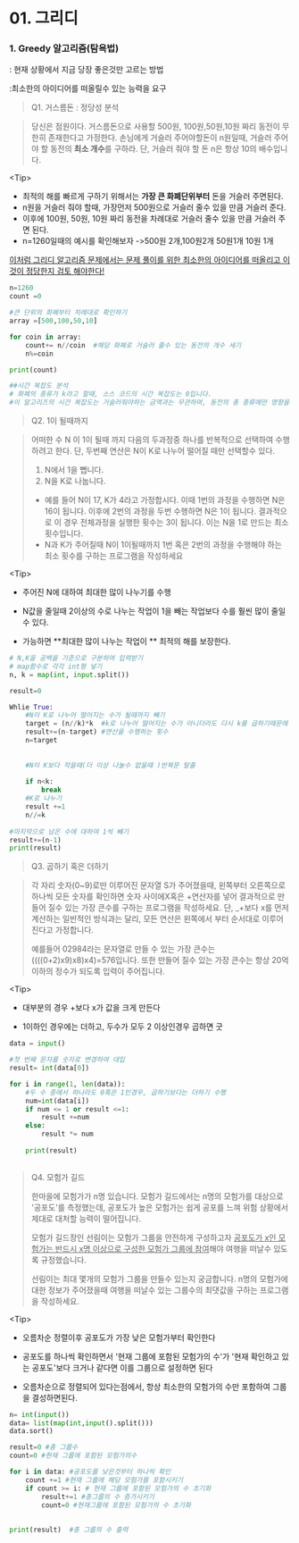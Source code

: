 # 01. 그리디



### 1. Greedy 알고리즘(탐욕법)

: 현재 상황에서 지금 당장 좋은것만 고르는 방법

:최소한의 아이디어를 떠올릴수 있는 능력을 요구





>  Q1. 거스름돈 : 정당성 분석

> 당신은 점원이다. 거스름돈으로 사용할 500원, 100원,50원,10원 짜리 동전이 무한히 존재한다고 가정한다. 손님에게 거슬러 주어야할돈이 n원일때, 거슬러 주어야 할 동전의 **최소 개수**를 구하라. 단, 거슬러 줘야 할 돈 n은 항상 10의 배수입니다.



\<Tip>

- 최적의 해를 빠르게 구하기 위해서는 **가장 큰 화폐단위부터** 돈을 거슬러 주면된다.
- n원을 거슬러 줘야 할때, 가장먼저 500원으로 거슬러 줄수 있을 만큼 거슬러 준다.
- 이후에 100원, 50원, 10원 짜리 동전을 차례대로 거슬러 줄수 있을 만큼 거슬러 주면 된다.
- n=1260일때의 예시를 확인해보자 ->500원 2개,100원2개 50원1개 10원 1개



<u> 이처럼 그리디 알고리즘 문제에서는 문제 풀이를 위한 최소한의 아이디어를 떠올리고 이것이 정당한지 검토 해야한다!</u>





```python
n=1260
count =0

#큰 단위의 화폐부터 차례대로 확인하기
array =[500,100,50,10]

for coin in array:
    count+= n//coin  #해당 화폐로 거슬러 줄수 있는 동전의 개수 세기
 	n%=coin

print(count)

##시간 복잡도 분석
# 화폐의 종류가 k라고 할때, 소스 코드의 시간 복잡도는 0입니다.
#이 알고리즈의 시간 복잡도는 거슬러줘야하는 금액과는 무관하며, 동전의 총 종류에만 영향을 받습니다.
```







> Q2. 1이 될때까지

> 어떠한 수 N 이 1이 될때 까지 다음의 두과정중 하나를 반복적으로 선택하여 수행하려고 한다. 단, 두번째 연산은 N이 K로 나누어 떨어질 때만 선택할수 있다.
>
> 1. N에서 1을 뺍니다.
> 2. N을 K로 나눕니다.
>
> - 예를 들어 N이 17, K가 4라고 가정합시다. 이때 1번의 과정을 수행하면 N은 16이 됩니다. 이후에 2번의 과정을 두번 수행하면 N은 1이 됩니다. 결과적으로 이 경우 전체과정을 실행한 횟수는 3이 됩니다. 이는 N을 1로 만드는 최소 횟수입니다.
> - N과 K가 주어질때 N이 1이될때까지 1번 혹은 2번의 과정을 수행해야 하는 최소 횟수를 구하는 프로그램을 작성하세요



\<Tip>

-  주어진 N에 대하여 최대한 많이 나누기를 수행

- N값을 줄일때 2이상의 수로 나누는 작업이 1을 빼는 작업보다 수를 훨씬 많이 줄일수 있다.

- 가능하면 **최대한 많이 나누는 작업이 **  최적의 해를 보장한다.

  

  

  

``` python
# N,K을 공백을 기준으로 구분하여 입력받기
# map함수로 각각 int형 넣기
n, k = map(int, input.split())

result=0

Whlie True:
    #N이 K로 나누어 떨어지는 수가 될때까지 빼기
    target = (n//k)*k  #k로 나누어 떨어지는 수가 아니더라도 다시 k를 곱하기때문에 나눠떨어짐
    result+=(n-target) #연산을 수행하는 횟수
    n=target
    
    
    #N이 K보다 작을때(더 이상 나눌수 없을때 )반복문 탈출
    
    if n<k:
        break
    #K로 나누기
    result +=1
    n//=k
    
#마지막으로 남은 수에 대하여 1씩 뺴기
result+=(n-1)
print(result)
```







> Q3. 곱하기 혹은 더하기

> 각 자리 숫자(0~9)로만 이루어진 문자열 S가 주어졌을때, 왼쪽부터 오른쪽으로 하나씩 모든 숫자를 확인하면 숫자 사이에X혹은 +연산자를 넣어 결과적으로 만들어 질수 있는 가장 큰수를 구하는 프로그램을 작성하세요. 단, _+보다 x를 먼저 계산하는 일반적인 방식과는 달리, 모든 연산은 왼쪽에서 부터 순서대로 이루어진다고 가정합니다.
>
> 예를들어 02984라는 문자열로 만들 수 있는 가장 큰수는((((0+2)x9)x8)x4)=576입니다. 또한 만들어 질수 있는 가장 큰수는 항상 20억 이하의 정수가 되도록 입력이 주어집니다.



\<Tip>

- 대부분의 경우 +보다 x가 값을 크게 만든다

- 1이하인 경우에는 더하고, 두수가 모두 2 이상인경우 곱하면 굿

  

```python
data = input()

#첫 번째 문자를 숫자로 변경하여 대입
result= int(data[0])

for i in range(1, len(data)):
    #두 수 중에서 하나라도 0혹은 1인경우, 곱하기보다는 더하기 수행
    num=int(data[i])
    if num <= 1 or result <=1:
        result +=num
    else:
        result *= num
        
    print(result)
 
```













> Q4. 모험가 길드
>
> 한마을에 모험가가 n명 있습니다. 모험가 길드에서는 n명의 모험가를 대상으로 '공포도'를 측정했는데, 공포도가 높은 모험가는 쉽게 공포를 느껴 위험 상황에서 제대로 대처할 능력이 떨어집니다. 
>
> 모험가 길드장인 선림이는 모험가 그룹을 안전하게 구성하고자 <u>공포도가 x인 모험가는 반드시 x명 이상으로 구성한 모험가 그룹에 참여</u>해야 여행을 떠날수 있도록 규정했습니다.
>
> 선림이는 최대 몇개의 모험가 그룹을 만들수 있는지 궁금합니다. n명의 모험가에 대한 정보가 주어졌을때 여행을 떠날수 있는 그룹수의 최댓값을 구하는 프로그램을 작성하세요.



\<Tip>

- 오름차순 정렬이후 공포도가 가장 낮은 모험가부터 확인한다

- 공포도를 하나씩 확인하면서 '현재 그룹에 포함된 모험가의 수'가 '현재 확인하고 있는 공포도'보다 크거나 같다면 이를 그룹으로 설정하면 된다

- 오름차순으로 정렬되어 있다는점에서, 항상 최소한의 모험가의 수만 포함하여 그룹을 결성하면된다.

  

```python
n= int(input())
data= list(map(int,input().split()))
data.sort()

result=0 #총 그룹수
count=0 #현재 그룹에 포함된 모험가의수

for i in data: #공포도를 낮은것부터 하나씩 확인
    count +=1 #현재 그룹에 해당 모험가를 포함시키기
    if count >= i: # 현재 그룹에 포함된 모험가의 수 초기화
        result+=1 #총그룹의 수 증가시키기
        count=0 #현재그룹에 포함된 모험가의 수 초기화
        
        
print(result)  #총 그룹의 수 출력
```

